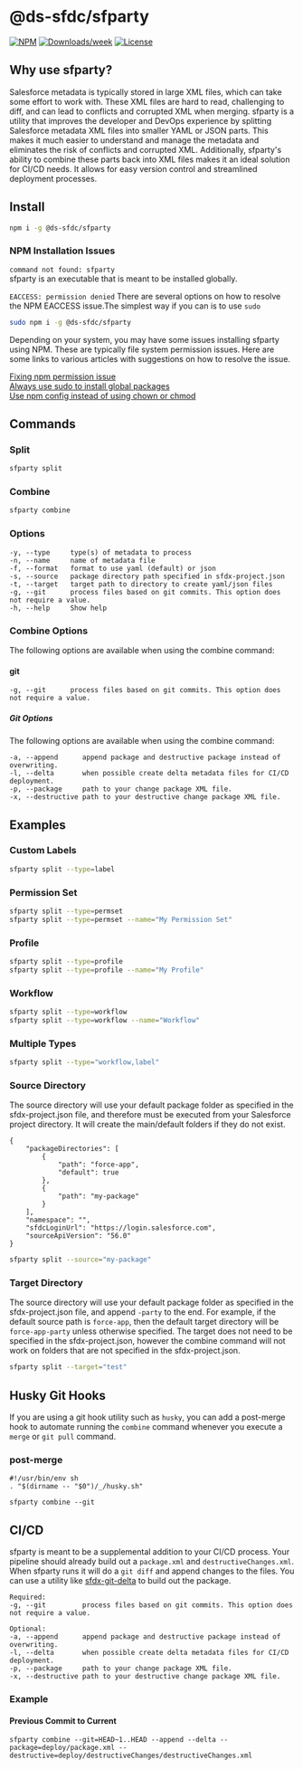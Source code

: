 # @ds-sfdc/sfparty

[![NPM](https://img.shields.io/npm/v/@ds-sfdc/sfparty.svg?label=@ds-sfdc/sfparty)](https://www.npmjs.com/package/@ds-sfdc/sfparty) [![Downloads/week](https://img.shields.io/npm/dw/@ds-sfdc/sfparty.svg)](https://npmjs.org/package/@ds-sfdc/sfparty) [![License](https://img.shields.io/badge/License-BSD%203--Clause-brightgreen.svg)](https://github.com/TimPaulaskasDS/sfparty/blob/main/LICENSE.md)

## Why use sfparty?

Salesforce metadata is typically stored in large XML files, which can take some effort to work with. These XML files are hard to read, challenging to diff, and can lead to conflicts and corrupted XML when merging. sfparty is a utility that improves the developer and DevOps experience by splitting Salesforce metadata XML files into smaller YAML or JSON parts. This makes it much easier to understand and manage the metadata and eliminates the risk of conflicts and corrupted XML. Additionally, sfparty's ability to combine these parts back into XML files makes it an ideal solution for CI/CD needs. It allows for easy version control and streamlined deployment processes.

## Install

```bash
npm i -g @ds-sfdc/sfparty
```

### NPM Installation Issues
`command not found: sfparty`  
sfparty is an executable that is meant to be installed globally.

`EACCESS: permission denied`
There are several options on how to resolve the NPM EACCESS issue.The simplest way if you can is to use `sudo`
```bash
sudo npm i -g @ds-sfdc/sfparty
```
Depending on your system, you may have some issues installing sfparty using NPM. These are typically file system permission issues. Here are some links to various articles with suggestions on how to resolve the issue.

[Fixing npm permission issue](https://kaustubhtalathi.medium.com/fixing-npm-permission-issue-f3d88a7a4ab4)  
[Always use sudo to install global packages](https://stackoverflow.com/questions/16151018/how-to-fix-npm-throwing-error-without-sudo#:~:text=always%20use%20sudo%20%2Di%20or,they%20are%20owned%20by%20root)  
[Use npm config instead of using chown or chmod](https://stackoverflow.com/questions/16151018/how-to-fix-npm-throwing-error-without-sudo/41395398#41395398)
## Commands

### Split
```bash
sfparty split
```

### Combine
```bash
sfparty combine
```

### Options

```
-y, --type     type(s) of metadata to process
-n, --name     name of metadata file  
-f, --format   format to use yaml (default) or json
-s, --source   package directory path specified in sfdx-project.json  
-t, --target   target path to directory to create yaml/json files  
-g, --git      process files based on git commits. This option does not require a value.
-h, --help     Show help  
```

### Combine Options
The following options are available when using the combine command:

#### git

```
-g, --git      process files based on git commits. This option does not require a value.
```


##### Git Options
The following options are available when using the combine command:

```
-a, --append      append package and destructive package instead of overwriting.
-l, --delta       when possible create delta metadata files for CI/CD deployment.
-p, --package     path to your change package XML file.
-x, --destructive path to your destructive change package XML file.
```
## Examples
### Custom Labels
```bash
sfparty split --type=label
```

### Permission Set
```bash
sfparty split --type=permset
sfparty split --type=permset --name="My Permission Set"
```
### Profile
```bash
sfparty split --type=profile
sfparty split --type=profile --name="My Profile"
```
### Workflow
```bash
sfparty split --type=workflow
sfparty split --type=workflow --name="Workflow"
```
### Multiple Types
```bash
sfparty split --type="workflow,label"
```

### Source Directory
The source directory will use your default package folder as specified in the sfdx-project.json file, and therefore must be executed from your Salesforce project directory. It will create the main/default folders if they do not exist.

```
{
    "packageDirectories": [
        {
            "path": "force-app",
            "default": true
        },
        {
            "path": "my-package"
        }
    ],
    "namespace": "",
    "sfdcLoginUrl": "https://login.salesforce.com",
    "sourceApiVersion": "56.0"
}
```

```bash
sfparty split --source="my-package"
```

### Target Directory
The source directory will use your default package folder as specified in the sfdx-project.json file, and append `-party` to the end. For example, if the default source path is `force-app`, then the default target directory will be `force-app-party` unless otherwise specified. The target does not need to be specified in the sfdx-project.json, however the combine command will not work on folders that are not specified in the sfdx-project.json.

```bash
sfparty split --target="test"
```

## Husky Git Hooks
If you are using a git hook utility such as `husky`, you can add a post-merge hook to automate running the `combine` command whenever you execute a `merge` or `git pull` command.
### post-merge

```
#!/usr/bin/env sh
. "$(dirname -- "$0")/_/husky.sh"

sfparty combine --git
```
## CI/CD
sfparty is meant to be a supplemental addition to your CI/CD process. Your pipeline should already build out a `package.xml` and `destructiveChanges.xml`. When sfparty runs it will do a `git diff` and append changes to the files. You can use a utility like [sfdx-git-delta](https://www.npmjs.com/package/sfdx-git-delta) to build out the package.
```
Required:  
-g, --git         process files based on git commits. This option does not require a value.

Optional:  
-a, --append      append package and destructive package instead of overwriting.
-l, --delta       when possible create delta metadata files for CI/CD deployment.
-p, --package     path to your change package XML file.
-x, --destructive path to your destructive change package XML file.
```

### Example

#### Previous Commit to Current

```
sfparty combine --git=HEAD~1..HEAD --append --delta --package=deploy/package.xml --destructive=deploy/destructiveChanges/destructiveChanges.xml
```
